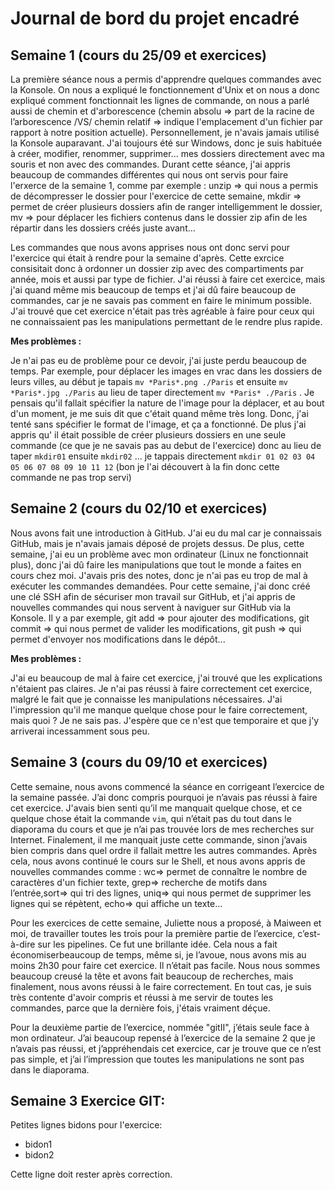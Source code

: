 # Journal de bord du projet encadré
## Semaine 1 (cours du 25/09 et exercices)
La première séance nous a permis d'apprendre quelques commandes avec la Konsole. On nous a expliqué le fonctionnement d'Unix et on nous a donc expliqué comment fonctionnait les lignes de commande, on nous a parlé aussi de chemin et d'arborescence (chemin absolu => part de la racine de l’arborescence /VS/ chemin relatif => indique l'emplacement d'un fichier par rapport à notre position actuelle).
Personnellement, je n'avais jamais utilisé la Konsole auparavant. J'ai toujours été sur Windows, donc je suis habituée à créer, modifier, renommer, supprimer... mes dossiers directement avec ma souris et non avec des commandes. Durant cette séance, j'ai appris beaucoup de commandes différentes qui nous ont servis pour faire l'erxerce de la semaine 1, comme par exemple : unzip => qui nous a permis de décompresser le dossier pour l'exercice de cette semaine, mkdir => permet de créer plusieurs dossiers afin de ranger intelligemment le dossier, mv => pour déplacer les fichiers contenus dans le dossier zip afin de les répartir dans les dossiers créés juste avant...

Les commandes que nous avons apprises nous ont donc servi pour l'exercice qui était à rendre pour la semaine d'après. Cette exrcice consisitait donc à ordonner un dossier zip avec des compartiments par année, mois et aussi par type de fichier. J'ai réussi à faire cet exercice, mais j'ai quand même mis beaucoup de temps et j'ai dû faire beaucoup de commandes, car je ne savais pas comment en faire le minimum possible. J'ai trouvé que cet exercice n'était pas très agréable à faire pour ceux qui ne connaissaient pas les manipulations permettant de le rendre plus rapide.

**Mes problèmes :** 

Je n'ai pas eu de problème pour ce devoir, j'ai juste perdu beaucoup de temps. Par exemple, pour déplacer les images en vrac dans les dossiers de leurs villes, au début je tapais `mv *Paris*.png ./Paris` et ensuite `mv *Paris*.jpg ./Paris` au lieu de taper directement `mv *Paris* ./Paris` . Je pensais qu'il fallait spécifier la nature de l'image pour la déplacer, et au bout d'un moment, je me suis dit que c'était quand même très long. Donc, j'ai tenté sans spécifier le format de l'image, et ça a fonctionné.
De plus j'ai appris qu' il était possible de créer plusieurs dossiers en une seule commande (ce que je ne savais pas au debut de l'exercice) donc au lieu de taper `mkdir01` ensuite `mkdir02` ... je tappais directement `mkdir 01 02 03 04 05 06 07 08 09 10 11 12` (bon je l'ai découvert à la fin donc cette commande ne pas trop servi)

## Semaine 2 (cours du 02/10 et exercices)
Nous avons fait une introduction à GitHub. J'ai eu du mal car je connaissais GitHub, mais je n'avais jamais déposé de projets dessus. De plus, cette semaine, j'ai eu un problème avec mon ordinateur (Linux ne fonctionnait plus), donc j'ai dû faire les manipulations que tout le monde a faites en cours chez moi. J'avais pris des notes, donc je n'ai pas eu trop de mal à exécuter les commandes demandées. Pour cette semaine, j'ai donc créé une clé SSH afin de sécuriser mon travail sur GitHub, et j'ai appris de nouvelles commandes qui nous servent à naviguer sur GitHub via la Konsole. Il y a par exemple, git add => pour ajouter des modifications, git commit => qui nous permet de valider les modifications, git push => qui permet d'envoyer nos modifications dans le dépôt...

**Mes problèmes :**

J'ai eu beaucoup de mal à faire cet exercice, j'ai trouvé que les explications n'étaient pas claires. Je n'ai pas réussi à faire correctement cet exercice, malgré le fait que je connaisse les manipulations nécessaires. J'ai l'impression qu'il me manque quelque chose pour le faire correctement, mais quoi ? Je ne sais pas. J'espère que ce n'est que temporaire et que j'y arriverai incessamment sous peu.

## Semaine 3 (cours du 09/10 et exercices)
Cette semaine, nous avons commencé la séance en corrigeant l’exercice de la semaine passée. J’ai donc compris pourquoi je n’avais pas réussi à faire cet exercice. J'avais bien senti qu’il me manquait quelque chose, et ce quelque chose était la commande `vim`, qui n’était pas du tout dans le diaporama du cours et que je n’ai pas trouvée lors de mes recherches sur Internet. Finalement, il me manquait juste cette commande, sinon j’avais bien compris dans quel ordre il fallait mettre les autres commandes.
Après cela, nous avons continué le cours sur le Shell, et nous avons appris de nouvelles commandes comme : wc=> permet de connaître le nombre de caractères d'un fichier texte, grep=> recherche de motifs dans l’entrée,sort=> qui tri des lignes, uniq=> qui nous permet de supprimer les lignes qui se répètent, echo=> qui affiche un texte...
 
Pour les exercices de cette semaine, Juliette nous a proposé, à Maiween et moi, de travailler toutes les trois pour la première partie de l’exercice, c’est-à-dire sur les pipelines. Ce fut une brillante idée. Cela nous a fait économiserbeaucoup de temps, même si, je l’avoue, nous avons mis au moins 2h30 pour faire cet exercice. Il n’était pas facile. Nous nous sommes beaucoup creusé la tête et avons fait beaucoup de recherches, mais finalement, nous avons réussi à le faire correctement.
En tout cas, je suis très contente d'avoir compris et réussi à me servir de toutes les commandes, parce que la dernière fois, j'étais vraiment déçue.

Pour la deuxième partie de l’exercice, nommée "gitII", j’étais seule face à mon ordinateur. J’ai beaucoup repensé à l’exercice de la semaine 2 que je n’avais pas réussi, et j’appréhendais cet exercice, car je trouve que ce n’est pas simple, et j’ai l’impression que toutes les manipulations ne sont pas dans le diaporama.

## Semaine 3 Exercice GIT:
Petites lignes bidons pour l'exercice:
- bidon1
- bidon2

Cette ligne doit rester après correction.

